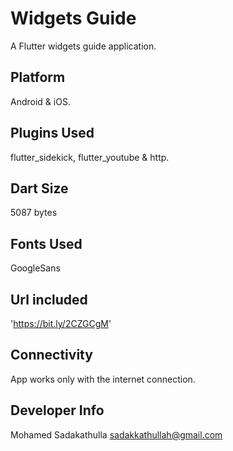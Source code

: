 # Widgets Guide

A Flutter widgets guide application.

## Platform

Android & iOS.

## Plugins Used

flutter_sidekick, flutter_youtube & http.

## Dart Size

5087 bytes

## Fonts Used

GoogleSans

## Url included

'https://bit.ly/2CZGCgM'

## Connectivity

App works only with the internet connection.

## Developer Info

Mohamed Sadakathulla <sadakkathullah@gmail.com>